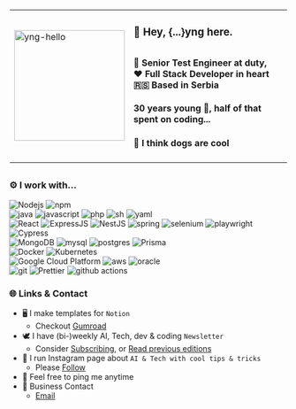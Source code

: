 <table style="border: 1px solid transparent">
<tr>
<td>

<img src="https://i.imgur.com/b2OBSgt.png" alt="yng-hello" width="200px" height="200px">

</td>
<td>

### 👋 Hey, {...}yng here.

##

#### 💼 Senior Test Engineer at duty, </br>❤️ Full Stack Developer in heart </br>🇷🇸 Based in Serbia

#### 30 years young 🌱, half of that spent on coding...

#### 🐶 I think dogs are cool

</td>
</tr>
</table>

##

### ⚙️ I work with...

<img alt="Nodejs" src="https://img.shields.io/badge/-Nodejs-43853d?style=flat&logo=Node.js&logoColor=white" /> <img alt="npm" src="https://img.shields.io/badge/-NPM-CB3837?style=flat&logo=npm&logoColor=white" /> </br> <img alt="java" src="https://img.shields.io/badge/Java-ED8B00?style=flat&logo=openjdk&logoColor=white" /> <img alt="javascript" src="https://img.shields.io/badge/JavaScript-F7DF1E?style=flat&logo=javascript&logoColor=white" /> <img alt="php" src="https://img.shields.io/badge/PHP-777BB4?style=flat&logo=php&logoColor=white" /> <img alt="sh" src="https://img.shields.io/badge/Shell_Script-%23121011.svg?style=flat&logo=gnu-bash&logoColor=white" /> <img alt="yaml" src="https://img.shields.io/badge/yaml-%23ffffff.svg?style=flat&logo=yaml&logoColor=151515" /> </br> <img alt="React" src="https://img.shields.io/badge/-React-45b8d8?style=flat&logo=react&logoColor=white" /> <img alt="ExpressJS" src="https://img.shields.io/badge/Express.js-404D59?style=flat&logo=express&logoColor=white" /> <img alt="NestJS" src="https://img.shields.io/badge/NestJS-%23E0234E.svg?style=flat&logo=nestjs&logoColor=white" /> <img alt="spring" src="https://img.shields.io/badge/SpringBoot-6DB33F?style=flat&logo=Spring&logoColor=white" /> <img alt="selenium" src="https://img.shields.io/badge/-Selenium-%43B02A?style=flat&logo=selenium&logoColor=white" /> <img alt="playwright" src="https://img.shields.io/badge/-Playwright-2B3138?style=flat&logo=playwright&logoColor=white" /> <img alt="Cypress" src="https://img.shields.io/badge/-Cypress-%23E5E5E5?style=flat&logo=cypress&logoColor=058a5e" /> </br> <img alt="MongoDB" src="https://img.shields.io/badge/-MongoDB-13aa52?style=flat&logo=mongodb&logoColor=white" /> <img alt="mysql" src="https://img.shields.io/badge/MySQL-00000F?style=flat&logo=mysql&logoColor=white" /> <img alt="postgres" src="https://img.shields.io/badge/Postgres-%23316192.svg?style=flat&logo=postgresql&logoColor=white" /> <img alt="Prisma" src="https://img.shields.io/badge/Prisma-3982CE?style=flat&logo=Prisma&logoColor=white" /> </br> <img alt="Docker" src="https://img.shields.io/badge/-Docker-46a2f1?style=flat&logo=docker&logoColor=white" /> <img alt="Kubernetes" src="https://img.shields.io/badge/Kubernetes-%23326ce5.svg?style=flat&logo=kubernetes&logoColor=white" /> </br> <img alt="Google Cloud Platform" src="https://img.shields.io/badge/-GCP-1a73e8?style=flat&logo=google-cloud&logoColor=white" /> <img alt="aws" src="https://img.shields.io/badge/AWS-232F3E?style=flat&logo=amazon-aws&logoColor=white"> <img alt="oracle" src="https://img.shields.io/badge/Oracle Cloud-F80000?style=flate&logo=oracle&logoColor=white"> </br> <img alt="git" src="https://img.shields.io/badge/-Git-F05032?style=flat&logo=git&logoColor=white" /> <img alt="Prettier" src="https://img.shields.io/badge/-Prettier-F7B93E?style=flat&logo=prettier&logoColor=white" /> <img alt="github actions" src="https://img.shields.io/badge/-Github_Actions-2088FF?style=flat&logo=github-actions&logoColor=white" />

### 🌐 Links & Contact

- 🖥️ I make templates for `Notion`
  - Checkout [Gumroad](https://yngdev.gumroad.com?referrer=github-yngyngyng)
- 🕊️ I have (bi-)weekly AI, Tech, dev & coding `Newsletter`
  - Consider [Subscribing](https://yngdev.beehiiv.com/subscribe), or [Read previous editions](https://yngdev.beehiiv.com/)
- 🤖 I run Instagram page about `AI & Tech with cool tips & tricks`
  - Please [Follow](https://instagram.com/aiuniverse.io)
- 💬 Feel free to ping me anytime
- 📮 Business Contact
  - [Email](mailto:yng@yngdev.com)

